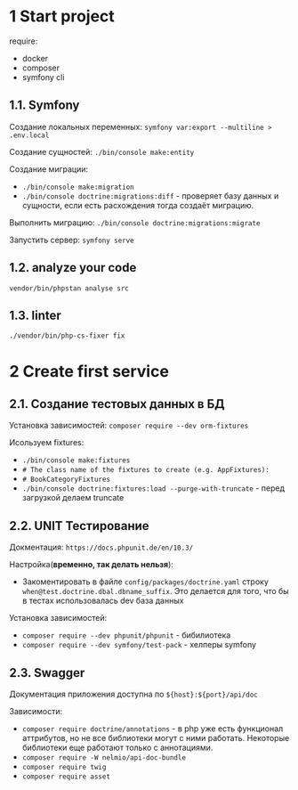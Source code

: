 # 1 Start project
require:
* docker
* composer
* symfony cli

## 1.1. Symfony
Создание локальных переменных:
`symfony var:export --multiline > .env.local`

Создание сущностей:
`./bin/console make:entity`

Создание миграции:
* `./bin/console make:migration`
* `./bin/console doctrine:migrations:diff` - проверяет базу данных и сущности,
если есть расхождения тогда создаёт миграцию.


Выполнить миграцию:
`./bin/console doctrine:migrations:migrate`

Запустить сервер:
`symfony serve`

## 1.2. analyze your code
`vendor/bin/phpstan analyse src`

## 1.3. linter
`./vendor/bin/php-cs-fixer fix`

# 2 Create first service
## 2.1. Создание тестовых данных в БД
Установка зависимостей: `composer require --dev orm-fixtures`

Исользуем fixtures:
* `./bin/console make:fixtures`
* `# The class name of the fixtures to create (e.g. AppFixtures):`
* `# BookCategoryFixtures`
* `./bin/console doctrine:fixtures:load --purge-with-truncate` - перед загрузкой делаем truncate

## 2.2. UNIT Тестирование
Докментация: `https://docs.phpunit.de/en/10.3/`

Настройка(**временно, так делать нельзя**):
* Закоментировать в файле `config/packages/doctrine.yaml` строку
`when@test.doctrine.dbal.dbname_suffix`. Это делается для того, что бы в тестах
использовалась dev база данных

Установка зависимостей:
* `composer require --dev phpunit/phpunit` - бибилиотека
* `composer require --dev symfony/test-pack` - хелперы symfony

## 2.3. Swagger
Документация приложения доступна по `${host}:${port}/api/doc`

Зависимости:
* `composer require doctrine/annotations` - в php уже есть функционал аттрибутов,
но не все библиотеки могут с ними работать. Некоторые библиотеки еще работают
только с аннотациями.
* `composer require -W nelmio/api-doc-bundle`
* `composer require twig`
* `composer require asset`
